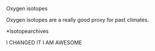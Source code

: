 Oxygen isotopes


Oxygen isotopes are a really good proxy for past climates.


*Isotopearchives

I CHANGED IT I AM AWESOME

